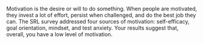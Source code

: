 Motivation is the desire or will to do something. When people are motivated, they invest a lot of effort, persist when challenged, and do the best job they can. The SRL survey addressed four sources of motivation: self-efficacy, goal orientation, mindset, and test anxiety. Your results suggest that, overall, you have a low level of motivation.
